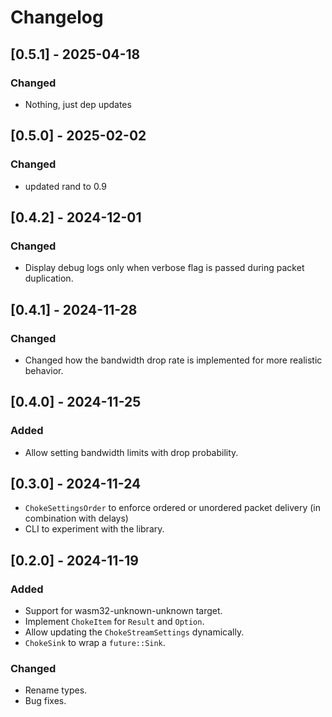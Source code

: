 # Changelog

## [0.5.1] - 2025-04-18

### Changed

- Nothing, just dep updates

## [0.5.0] - 2025-02-02

### Changed

- updated rand to 0.9

## [0.4.2] - 2024-12-01

### Changed

- Display debug logs only when verbose flag is passed during packet duplication.

## [0.4.1] - 2024-11-28

### Changed

- Changed how the bandwidth drop rate is implemented for more realistic behavior.

## [0.4.0] - 2024-11-25

### Added

- Allow setting bandwidth limits with drop probability.

## [0.3.0] - 2024-11-24

- `ChokeSettingsOrder` to enforce ordered or unordered packet delivery (in combination with delays)
- CLI to experiment with the library.

## [0.2.0] - 2024-11-19

### Added

- Support for wasm32-unknown-unknown target.
- Implement `ChokeItem` for `Result` and `Option`.
- Allow updating the `ChokeStreamSettings` dynamically.
- `ChokeSink` to wrap a `future::Sink`.

### Changed

- Rename types.
- Bug fixes.


